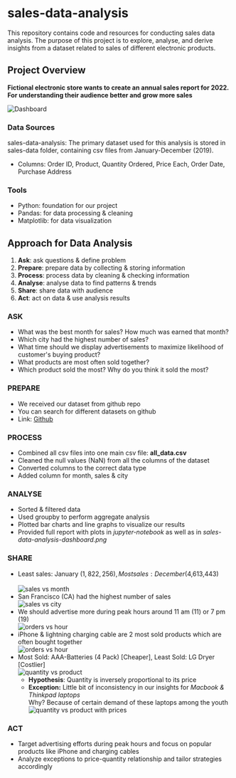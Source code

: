 # sales-data-analysis
This repository contains code and resources for conducting sales data analysis. The purpose of this project is to explore, analyse, and derive insights from a dataset related to sales of different electronic products.
## Project Overview

**Fictional electronic store wants to create an annual sales report for 2022. For understanding their audience better and grow more sales**

![Dashboard](sales-data-analysis-dashboard.png)

###  Data Sources

sales-data-analysis: The primary dataset used for this analysis is stored in sales-data folder, containing csv files from January-December (2019).

  - Columns: Order ID, Product, Quantity Ordered, Price Each, Order Date, Purchase Address

### Tools

- Python: foundation for our project
- Pandas: for data processing & cleaning
- Matplotlib: for data visualization

## Approach for Data Analysis
1. **Ask**: ask questions & define problem
2. **Prepare**: prepare data by collecting & storing information
3. **Process**: process data by cleaning & checking information
4. **Analyse**: analyse data to find patterns & trends
5. **Share**: share data with audience
6. **Act**: act on data & use analysis results

### ASK
- What was the best month for sales? How much was earned that month?
- Which city had the highest number of sales?
- What time should we display advertisements to maximize likelihood of customer's buying product?
- What products are most often sold together?
- Which product sold the most? Why do you think it sold the most?

### PREPARE
- We received our dataset from github repo
- You can search for different datasets on github
- Link: [Github](https://github.com/)

### PROCESS
- Combined all csv files into one main csv file: **all_data.csv**
- Cleaned the null values (NaN) from all the columns of the dataset
- Converted columns to the correct data type
- Added column for month, sales & city

### ANALYSE
- Sorted & filtered data
- Used groupby to perform aggregate analysis
- Plotted bar charts and line graphs to visualize our results
- Provided full report with plots in *jupyter-notebook* as well as in *sales-data-analysis-dashboard.png*

### SHARE
- Least sales: January ($1,822,256), Most sales: December ($4,613,443)<br /><br />
  ![sales vs month](sales-vs-month.png)
- San Francisco (CA) had the highest number of sales<br />
  ![sales vs city](sales-vs-city.png)
- We should advertise more during peak hours around 11 am (11) or 7 pm (19)<br />
  ![orders vs hour](orders-vs-hour.png)
- iPhone & lightning charging cable are 2 most sold products which are often bought together<br />
  ![orders vs hour](orders-vs-hour.png)
- Most Sold: AAA-Batteries (4 Pack) [Cheaper], Least Sold: LG Dryer [Costlier]<br />
  ![quantity vs product](quantity-vs-product.png)
  - **Hypothesis**: Quantity is inversely proportional to its price<br />
  - **Exception:** 
    Little bit of inconsistency in our insights for *Macbook & Thinkpad laptops*<br />
    Why? Because of certain demand of these laptops among the youth<br />
    ![quantity vs product with prices](quantity-vs-product-with-prices.png)

### ACT
- Target advertising efforts during peak hours and focus on popular products like iPhone and charging cables
- Analyze exceptions to price-quantity relationship and tailor strategies accordingly
